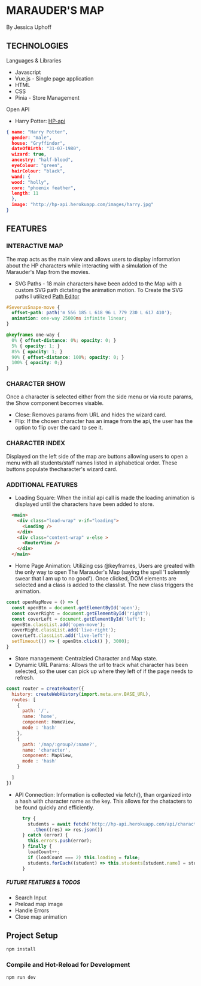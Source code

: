 # MARAUDER'S MAP

By Jessica Uphoff

## TECHNOLOGIES

Languages & Libraries

- Javascript
- Vue.js - Single page application
- HTML
- CSS
- Pinia - Store Management

Open API

- Harry Potter: [HP-api](http://hp-api.herokuapp.com/)

```json
{ name: "Harry Potter",
  gender: "male",
  house: "Gryffindor",
  dateOfBirth: "31-07-1980",
  wizard: true,
  ancestry: "half-blood",
  eyeColour: "green",
  hairColour: "black",
  wand: {
  wood: "holly",
  core: "phoenix feather",
  length: 11
  },
  image: "http://hp-api.herokuapp.com/images/harry.jpg"
}
```

## FEATURES

### INTERACTIVE MAP

The map acts as the main view and allows users to display information about the HP characters while interacting with a simulation of the Marauder's Map from the movies.

- SVG Paths - 18 main characters have been added to the Map with a custom SVG path dictating the animation motion.
     To Create the SVG paths I utilized [Path Editor](https://yqnn.github.io/svg-path-editor/)


```css
#SeverusSnape-move {
  offset-path: path('m 556 185 L 618 96 L 779 230 L 617 410');
  animation: one-way 25000ms infinite linear;
}

@keyframes one-way {
  0% { offset-distance: 0%; opacity: 0; }
  5% { opacity: 1; }
  85% { opacity: 1; }
  90% { offset-distance: 100%; opacity: 0; }
  100% { opacity: 0;}
}
```

### CHARACTER SHOW

Once a character is selected either from the side menu or via route params, the Show component becomes visable.

- Close: Removes params from URL and hides the wizard card.
- Flip: If the chosen character has an image from the api, the user has the option to flip over the card to see it.

### CHARACTER INDEX

Displayed on the left side of the map are buttons allowing users to open a menu with all students/staff names listed in alphabetical order. These buttons populate thecharacter's wizard card.

### ADDITIONAL FEATURES

- Loading Square: When the initial api call is made the loading animation is displayed until the characters have been added to store.

```HTML
  <main>
    <div class="load-wrap" v-if="loading">
      <Loading />
    </div>
    <div class="content-wrap" v-else >
      <RouterView />
    </div>
  </main>
```

- Home Page Animation: Utilizing css @keyframes, Users are greated with the only way to open The Marauder's Map (saying the spell 'I solemnly swear that I am up to no good'). Once clicked, DOM elements are selected and a class is added to the classlist. The new class triggers the animation.

``` Javascript
const openMapMove = () => {
  const openBtn = document.getElementById('open');
  const coverRight = document.getElementById('right');
  const coverLeft = document.getElementById('left');
  openBtn.classList.add('open-move');
  coverRight.classList.add('live-right');
  coverLeft.classList.add('live-left');
  setTimeout(() => { openBtn.click() }, 3000);
}
```

- Store management: Centralzied Character and Map state.
- Dynamic URL Params: Allows the url to track what character has been selected, so the user can pick up where they left of if the page needs to refresh. 

```Javascript
const router = createRouter({
  history: createWebHistory(import.meta.env.BASE_URL),
  routes: [
    {
      path: '/',
      name: 'home',
      component: HomeView,
      mode : 'hash'
    },
    {
      path: '/map/:group?/:name?',
      name: 'character',
      component: MapView,
      mode : 'hash'
    }

  ]
})
```

- API Connection: Information is collected via fetch(), than organized into a hash with character name as the key. This allows for the chatacters to be found quickly and efficiently.

```Javascript
      try {
        students = await fetch('http://hp-api.herokuapp.com/api/characters/students')
          .then((res) => res.json())
      } catch (error) {
        this.errors.push(error);
      } finally {
        loadCount++;
        if (loadCount === 2) this.loading = false;
        students.forEach((student) => this.students[student.name] = student)
      }
```

##### FUTURE FEATURES & TODOS

- Search Input
- Preload map image
- Handle Errors
- Close map animation

## Project Setup

```sh
npm install
```

### Compile and Hot-Reload for Development

```sh
npm run dev
```

